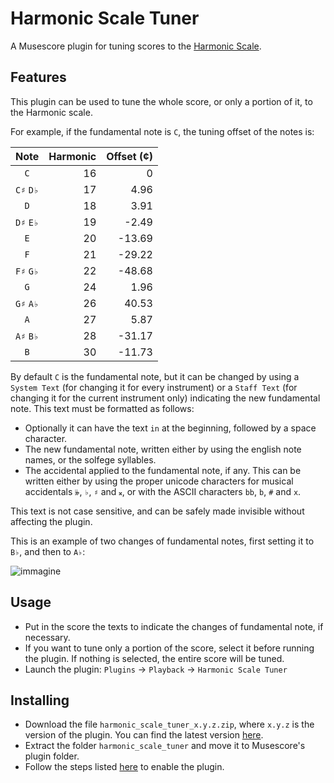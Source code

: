 # Harmonic Scale Tuner
A Musescore plugin for tuning scores to the [Harmonic Scale](https://en.wikipedia.org/wiki/Harmonic_scale).


## Features
This plugin can be used to tune the whole score, or only a portion of it, to the Harmonic scale.

For example, if the fundamental note is `C`, the tuning offset of the notes is:

| Note | Harmonic | Offset (¢) |
| :--: | -------: | ---------: |
| `C` | 16 | 0 |
| `C♯` `D♭` | 17 | 4.96 |
| `D` | 18 | 3.91 |
| `D♯` `E♭` | 19 | -2.49 |
| `E` | 20 | -13.69 |
| `F` | 21 | -29.22 |
| `F♯` `G♭` | 22 | -48.68 |
| `G` | 24 | 1.96 |
| `G♯` `A♭` | 26 | 40.53 |
| `A` | 27 | 5.87 |
| `A♯` `B♭` | 28 | -31.17 |
| `B` | 30 | -11.73 |

By default `C` is the fundamental note, but it can be changed by using a `System Text` (for changing it for every instrument) or a `Staff Text` (for changing it for the current instrument only) indicating the new fundamental note.
This text must be formatted as follows:

- Optionally it can have the text `in` at the beginning, followed by a space character.
- The new fundamental note, written either by using the english note names, or the solfege syllables.
- The accidental applied to the fundamental note, if any.  This can be written either by using the proper unicode characters for musical accidentals `𝄫`, `♭`, `♯` and `𝄪`, or with the ASCII characters `bb`, `b`, `#` and `x`.

This text is not case sensitive, and can be safely made invisible without affecting the plugin.

This is an example of two changes of fundamental notes, first setting it to `B♭`, and then to `A♭`:

![immagine](https://github.com/user-attachments/assets/0eb1de21-6557-4541-94fc-55b57f4c38b2)


## Usage
- Put in the score the texts to indicate the changes of fundamental note, if necessary.
- If you want to tune only a portion of the score, select it before running the plugin.  If nothing is selected, the entire score will be tuned.
- Launch the plugin: `Plugins` → `Playback` → `Harmonic Scale Tuner`


## Installing
- Download the file <code>harmonic_scale_tuner_x.y.z.zip</code>, where <code>x.y.z</code> is the version of the plugin.  You can find the latest version [here](https://github.com/looptailG/musescore-harmonic-scale-tuner/releases/latest).
- Extract the folder `harmonic_scale_tuner` and move it to Musescore's plugin folder.
- Follow the steps listed [here](https://musescore.org/en/handbook/4/plugins#enable-disable) to enable the plugin.

